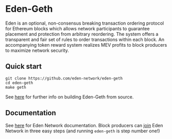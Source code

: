 # Eden-Geth

Eden is an optional, non-consensus breaking transaction ordering protocol for Ethereum blocks which allows network participants to guarantee placement and protection from arbitrary reordering. The system offers a transparent and fair set of rules to order transactions within each block. An accompanying token reward system realizes MEV profits to block producers to maximize network security.

## Quick start

```
git clone https://github.com/eden-network/eden-geth
cd eden-geth
make geth
```

See [here](https://geth.ethereum.org/docs/install-and-build/installing-geth#build-go-ethereum-from-source-code) for further info on building Eden-Geth from source.

## Documentation

See [here](https://docs.edennetwork.io) for Eden Network documentation. Block producers can [join](https://docs.edennetwork.io/for-block-producers/getting-started) Eden Network in three easy steps (and running `eden-geth` is step number one!)